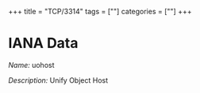 +++
title = "TCP/3314"
tags = [""]
categories = [""]
+++

# IANA Data

_Name:_ uohost

_Description:_ Unify Object Host

